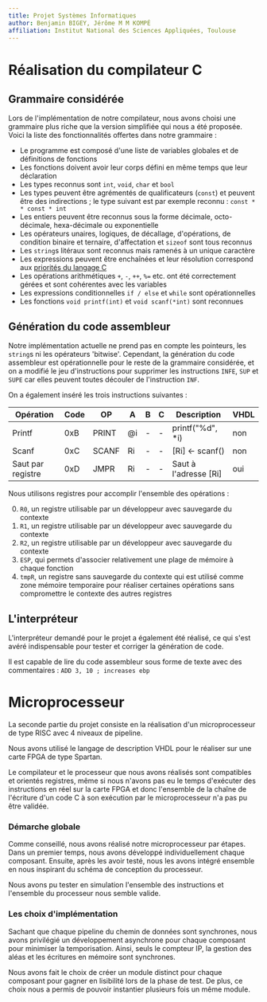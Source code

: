 ```yaml
---
title: Projet Systèmes Informatiques
author: Benjamin BIGEY, Jérôme M M KOMPÉ
affiliation: Institut National des Sciences Appliquées, Toulouse
---
```


# Réalisation du compilateur C

## Grammaire considérée

Lors de l'implémentation de notre compilateur, nous avons choisi une grammaire plus riche que la version simplifiée qui nous a été proposée. Voici la liste des fonctionnalités offertes dans notre grammaire :

* Le programme est composé d'une liste de variables globales et de définitions de fonctions
* Les fonctions doivent avoir leur corps défini en même temps que leur déclaration
* Les types reconnus sont `int`, `void`, `char` et `bool`
* Les types peuvent être agrémentés de qualificateurs (`const`) et peuvent être des indirections ; le type suivant est par exemple reconnu : `const * * const * int`
* Les entiers peuvent être reconnus sous la forme décimale, octo-décimale, hexa-décimale ou exponentielle
* Les opérateurs unaires, logiques, de décallage, d'opérations, de condition binaire et ternaire, d'affectation et `sizeof` sont tous reconnus
* Les `string`s litéraux sont reconnus mais ramenés à un unique caractère
* Les expressions peuvent être enchaînées et leur résolution correspond aux [priorités du langage C](https://en.cppreference.com/w/c/language/operator_precedence)
* Les opérations arithmétiques `+`, `-`, `++`, `%=` etc. ont été correctement gérées et sont cohérentes avec les variables
* Les expressions conditionnelles `if / else` et `while` sont opérationnelles
* Les fonctions `void printf(int)` et `void scanf(*int)` sont reconnues

## Génération du code assembleur

Notre implémentation actuelle ne prend pas en compte les pointeurs, les `string`s ni les opérateurs 'bitwise'. Cependant, la génération du code assembleur est opérationnelle pour le reste de la grammaire considérée, et on a modifié le jeu d'instructions pour supprimer les instructions `INFE`, `SUP` et `SUPE` car elles peuvent toutes découler de l'instruction `INF`.

On a également inséré les trois instructions suivantes :

Opération | Code | OP | A | B | C | Description | VHDL
----------|------|----|---|---|---|-----------|-----
Printf | 0xB | PRINT | @i | - | - | printf("%d", *i) | non
Scanf | 0xC | SCANF | Ri | - | - | [Ri] <- scanf() | non
Saut par registre | 0xD | JMPR | Ri | - | - | Saut à l'adresse [Ri] | oui

Nous utilisons  registres pour accomplir l'ensemble des opérations :

0. `R0`, un registre utilisable par un développeur avec sauvegarde du contexte
1. `R1`, un registre utilisable par un développeur avec sauvegarde du contexte
2. `R2`, un registre utilisable par un développeur avec sauvegarde du contexte
3. `ESP`, qui permets d'associer relativement une plage de mémoire à chaque fonction
4. `tmpR`, un registre sans sauvegarde du contexte qui est utilisé comme zone mémoire temporaire pour réaliser certaines opérations sans compromettre le contexte des autres registres

## L'interpréteur
L'interpréteur demandé pour le projet a également été réalisé, ce qui s'est avéré indispensable pour tester et corriger la génération de code.

Il est capable de lire du code assembleur sous forme de texte avec des commentaires : `ADD 3, 10 ; increases ebp`

# Microprocesseur
La seconde partie du projet consiste en la réalisation d'un microprocesseur de type RISC avec 4 niveaux de pipeline.

Nous avons utilisé le langage de description VHDL pour le réaliser sur une carte FPGA de type Spartan.

Le compilateur et le processeur que nous avons réalisés sont compatibles et orientés registres, même si nous n'avons pas eu le temps d'exécuter des instructions en réel sur la carte FPGA et donc l'ensemble de la chaîne de l'écriture d'un code C à son exécution par le microprocesseur n'a pas pu être validée.

### Démarche globale
Comme conseillé, nous avons réalisé notre microprocesseur par étapes. Dans un premier temps, nous avons développé individuellement chaque composant. Ensuite, après les avoir testé, nous les avons intégré ensemble en nous inspirant du schéma de conception du processeur.

Nous avons pu tester en simulation l'ensemble des instructions et l'ensemble du processeur nous semble valide.

### Les choix d'implémentation
Sachant que chaque pipeline du chemin de données sont synchrones, nous avons privilégié un développement asynchrone pour chaque composant pour minimiser la temporisation. Ainsi, seuls le compteur IP, la gestion des aléas et les écritures en mémoire sont synchrones.

Nous avons fait le choix de créer un module distinct pour chaque composant pour gagner en lisibilité lors de la phase de test. De plus, ce choix nous a permis de pouvoir instantier plusieurs fois un même module.